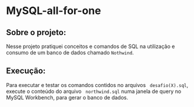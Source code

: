 # MySQL-all-for-one

## Sobre o projeto:
Nesse projeto pratiquei conceitos e comandos de SQL na utilização e consumo de um banco de dados chamado ` Nothwind `.

## Execução:
Para executar e testar os comandos contidos no arquivos ` desafio(X).sql`, execute o conteúdo do arquivo ` northwind.sql` numa janela de query no MySQL Workbench, para gerar o banco de dados.
